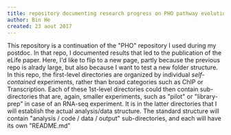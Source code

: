 ```yaml
---
title: repository documenting research progress on PHO pathway evolution in _C. glabrata_
author: Bin He
created: 23 aout 2017
---
```


This repository is a continuation of the "PHO" repository I used during my postdoc. In that repo, I documented results that led to the publication of the eLife paper. Here, I'd like to flip to a new page, partly because the previous repo is alrady large, but also because I want to test a new folder structure. In this repo, the first-level directories are organized by individual _self-contained_ experiments, rather than broad categories such as ChIP or Transcription. Each of these 1st-level directories could then contain sub-directories that are, again, smaller experiments, such as "pilot" or "library-prep" in case of an RNA-seq experiment. It is in the latter directories that I will establish the actual analysis/data structure. The standard structure will contain "analysis / code / data / output" sub-directories, and each will have its own "README.md"
